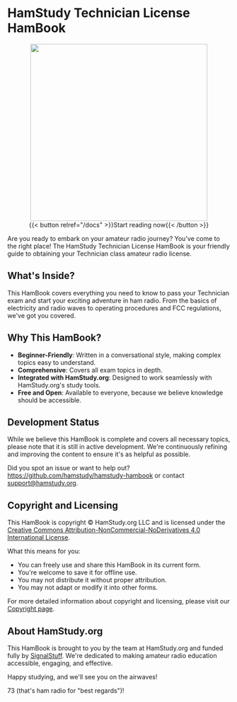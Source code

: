 ---
---
# HamStudy Technician License HamBook

<div style="text-align: center" class="web-only">
    <img src="/figures/coverfornow.jpg" style="width: 400px;" /><br />
    {{< button relref="/docs" >}}Start reading now{{< /button >}}
</div>

Are you ready to embark on your amateur radio journey? You've come to the right place! The HamStudy Technician License HamBook is your friendly guide to obtaining your Technician class amateur radio license.

## What's Inside?

This HamBook covers everything you need to know to pass your Technician exam and start your exciting adventure in ham radio. From the basics of electricity and radio waves to operating procedures and FCC regulations, we've got you covered.

## Why This HamBook?

- **Beginner-Friendly**: Written in a conversational style, making complex topics easy to understand.
- **Comprehensive**: Covers all exam topics in depth.
- **Integrated with HamStudy.org**: Designed to work seamlessly with HamStudy.org's study tools.
- **Free and Open**: Available to everyone, because we believe knowledge should be accessible.

## Development Status

While we believe this HamBook is complete and covers all necessary topics, please note that it is still in active development. We're continuously refining and improving the content to ensure it's as helpful as possible.

Did you spot an issue or want to help out? https://github.com/hamstudy/hamstudy-hambook or contact support@hamstudy.org.

## Copyright and Licensing

This HamBook is copyright © HamStudy.org LLC and is licensed under the [Creative Commons Attribution-NonCommercial-NoDerivatives 4.0 International License](https://creativecommons.org/licenses/by-nc-nd/4.0/).

What this means for you:
- You can freely use and share this HamBook in its current form.
- You're welcome to save it for offline use.
- You may not distribute it without proper attribution.
- You may not adapt or modify it into other forms.

For more detailed information about copyright and licensing, please visit our [Copyright page](/docs/intro/copyright/).

## About HamStudy.org

This HamBook is brought to you by the team at HamStudy.org and funded fully by [SignalStuff](https://signalstuff.com). We're dedicated to making amateur radio education accessible, engaging, and effective.

Happy studying, and we'll see you on the airwaves!

73 (that's ham radio for "best regards")!
